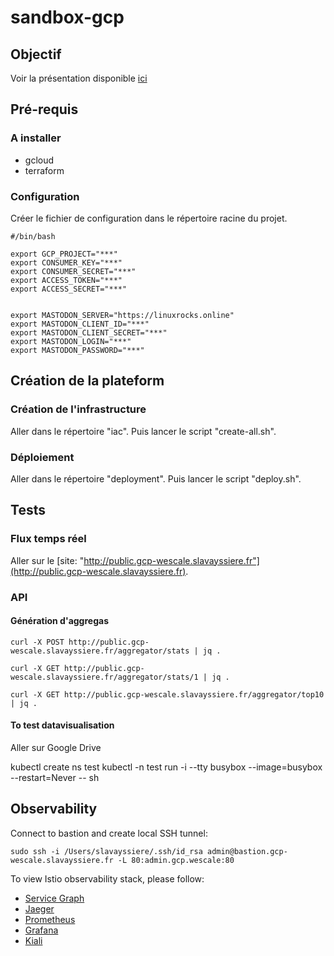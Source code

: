 # sandbox-gcp

## Objectif

Voir la présentation disponible [ici](perdu.com)

## Pré-requis

### A installer

- gcloud
- terraform

### Configuration

Créer le fichier de configuration dans le répertoire racine du projet.

```language-bash
#/bin/bash

export GCP_PROJECT="***"
export CONSUMER_KEY="***"
export CONSUMER_SECRET="***"
export ACCESS_TOKEN="***"
export ACCESS_SECRET="***"


export MASTODON_SERVER="https://linuxrocks.online"
export MASTODON_CLIENT_ID="***"
export MASTODON_CLIENT_SECRET="***"
export MASTODON_LOGIN="***"
export MASTODON_PASSWORD="***"
```

## Création de la plateform

### Création de l'infrastructure

Aller dans le répertoire "iac". Puis lancer le script "create-all.sh".

### Déploiement

Aller dans le répertoire "deployment". Puis lancer le script "deploy.sh".

## Tests

### Flux temps réel

Aller sur le [site: "http://public.gcp-wescale.slavayssiere.fr"](http://public.gcp-wescale.slavayssiere.fr).

### API

#### Génération d'aggregas

```language-bash
curl -X POST http://public.gcp-wescale.slavayssiere.fr/aggregator/stats | jq .
```

```language-bash
curl -X GET http://public.gcp-wescale.slavayssiere.fr/aggregator/stats/1 | jq .
```

```language-bash
curl -X GET http://public.gcp-wescale.slavayssiere.fr/aggregator/top10 | jq .
```

#### To test datavisualisation

Aller sur Google Drive

kubectl create ns test
kubectl -n test run -i --tty busybox --image=busybox --restart=Never -- sh

## Observability

Connect to bastion and create local SSH tunnel:

```language-bash
sudo ssh -i /Users/slavayssiere/.ssh/id_rsa admin@bastion.gcp-wescale.slavayssiere.fr -L 80:admin.gcp.wescale:80
```

To view Istio observability stack, please follow: 

- [Service Graph](http://servicegraph.localhost/force/forcegraph.html)
- [Jaeger](http://jaeger.localhost)
- [Prometheus](http://prometheus.localhost)
- [Grafana](http://grafana.localhost)
- [Kiali](http://kiali.localhost)
